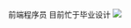 前端程序员
目前忙于毕业设计
![](https://github-readme-stats.vercel.app/api?username=你的用户名&show_icons=true&theme=dark&count_private=true)
